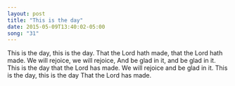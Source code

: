 ```yaml
---
layout: post
title: "This is the day"
date: 2015-05-09T13:40:02-05:00
song: "31"
---
```

This is the day, this is the day.
That the Lord hath made, that the Lord hath made.
We will rejoice, we will rejoice,
And be glad in it, and be glad in it.
This is the day that the Lord has made.
We will rejoice and be glad in it.
This is the day, this is the day
That the Lord has made.
